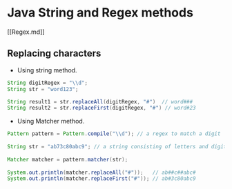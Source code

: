 # Java String and Regex methods
[[Regex.md]]

## Replacing characters

- Using string method.
```java {cmd} 
String digitRegex = "\\d";
String str = "word123";

String result1 = str.replaceAll(digitRegex, "#")  // word###
String result2 = str.replaceFirst(digitRegex, "#") // word#23
 ```

- Using Matcher method.
```java {cmd} 
Pattern pattern = Pattern.compile("\\d"); // a regex to match a digit
 
String str = "ab73c80abc9"; // a string consisting of letters and digits
 
Matcher matcher = pattern.matcher(str);
 
System.out.println(matcher.replaceAll("#"));   // ab##c##abc#
System.out.println(matcher.replaceFirst("#")); // ab#3c80abc9
```